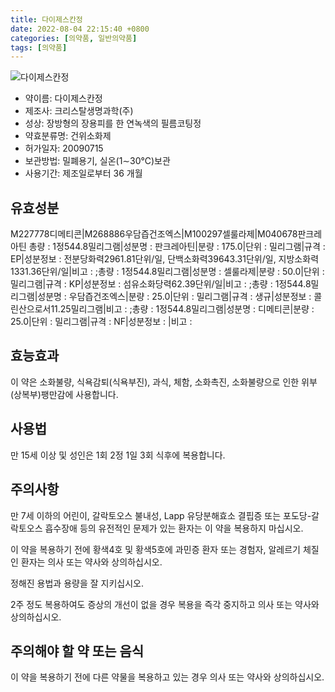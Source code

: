```yaml
---
title: 다이제스칸정
date: 2022-08-04 22:15:40 +0800
categories: [의약품, 일반의약품]
tags: [의약품]
---
```

![다이제스칸정](https://nedrug.mfds.go.kr/pbp/cmn/itemImageDownload/147809066501400178)

- 약이름: 다이제스칸정
- 제조사: 크리스탈생명과학(주)
- 성상: 장방형의 장용피를 한 연녹색의 필름코팅정
- 약효분류명: 건위소화제
- 허가일자: 20090715
- 보관방법: 밀폐용기, 실온(1∼30℃)보관
- 사용기간: 제조일로부터 36 개월
## 유효성분
M227778디메티콘|M268886우담즙건조엑스|M100297셀룰라제|M040678판크레아틴
총량 : 1정544.8밀리그램|성분명 : 판크레아틴|분량 : 175.0|단위 : 밀리그램|규격 : EP|성분정보 : 전분당화력2961.81단위/일, 단백소화력39643.31단위/일, 지방소화력1331.36단위/일|비고 : ;총량 : 1정544.8밀리그램|성분명 : 셀룰라제|분량 : 50.0|단위 : 밀리그램|규격 : KP|성분정보 : 섬유소화당력62.39단위/일|비고 : ;총량 : 1정544.8밀리그램|성분명 : 우담즙건조엑스|분량 : 25.0|단위 : 밀리그램|규격 : 생규|성분정보 : 콜린산으로서11.25밀리그램|비고 : ;총량 : 1정544.8밀리그램|성분명 : 디메티콘|분량 : 25.0|단위 : 밀리그램|규격 : NF|성분정보 : |비고 :
## 효능효과
이 약은 소화불량, 식욕감퇴(식욕부진), 과식, 체함, 소화촉진, 소화불량으로 인한 위부(상복부)팽만감에 사용합니다.

## 사용법
만 15세 이상 및 성인은 1회 2정 1일 3회 식후에 복용합니다.

## 주의사항
만 7세 이하의 어린이, 갈락토오스 불내성, Lapp 유당분해효소 결핍증 또는 포도당-갈락토오스 흡수장애 등의 유전적인 문제가 있는 환자는 이 약을 복용하지 마십시오.

이 약을 복용하기 전에 황색4호 및 황색5호에 과민증 환자 또는 경험자, 알레르기 체질인 환자는 의사 또는 약사와 상의하십시오.

정해진 용법과 용량을 잘 지키십시오.

2주 정도 복용하여도 증상의 개선이 없을 경우 복용을 즉각 중지하고 의사 또는 약사와 상의하십시오.

## 주의해야 할 약 또는 음식
이 약을 복용하기 전에 다른 약물을 복용하고 있는 경우 의사 또는 약사와 상의하십시오.

